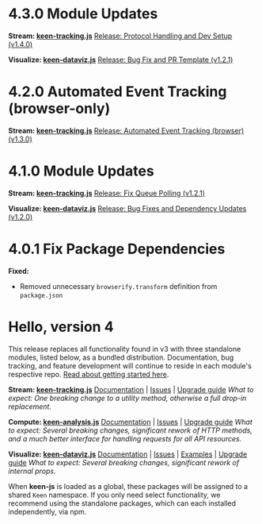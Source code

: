 <!--
<a name="{{ version }}"></a>
# {{ version }} {{ title }}

**Stream: [keen-tracking.js](https://github.com/keen/keen-tracking.js)**
[Release: {{ title }} ({{ version }})](https://github.com/keen/keen-tracking.js/releases/tag/{{ version }})

**Compute: [keen-analysis.js](https://github.com/keen/keen-analysis.js)**
[{{ release-title }} ({{ version }})](https://github.com/keen/keen-analysis.js/releases/tag/{{ version }})

**Visualize: [keen-dataviz.js](https://github.com/keen/keen-dataviz.js)**
[{{ release-title }} ({{ version }})](https://github.com/keen/keen-dataviz.js/releases/tag/{{ version }})

-->
<a name="4.3.0"></a>
# 4.3.0 Module Updates

**Stream: [keen-tracking.js](https://github.com/keen/keen-tracking.js)**
[Release: Protocol Handling and Dev Setup (v1.4.0)](https://github.com/keen/keen-tracking.js/releases/tag/v1.4.0)

**Visualize: [keen-dataviz.js](https://github.com/keen/keen-dataviz.js)**
[Release: Bug Fix and PR Template  (v1.2.1)](https://github.com/keen/keen-dataviz.js/releases/tag/v1.2.1)



<a name="4.2.0"></a>
# 4.2.0 Automated Event Tracking (browser-only)

**Stream: [keen-tracking.js](https://github.com/keen/keen-tracking.js)**
[Release: Automated Event Tracking (browser) (v1.3.0)](https://github.com/keen/keen-tracking.js/releases/tag/v1.3.0)


<a name="4.1.0"></a>
# 4.1.0 Module Updates

**Stream: [keen-tracking.js](https://github.com/keen/keen-tracking.js)**
[Release: Fix Queue Polling (v1.2.1)](https://github.com/keen/keen-tracking.js/releases/tag/v1.2.1)

**Visualize: [keen-dataviz.js](https://github.com/keen/keen-dataviz.js)**
[Release: Bug Fixes and Dependency Updates (v1.2.0)](https://github.com/keen/keen-dataviz.js/releases/tag/v1.2.0)


<a name="4.0.1"></a>
# 4.0.1 Fix Package Dependencies

**Fixed:**
* Removed unnecessary `browserify.transform` definition from `package.json`


<a name="4.0.0"></a>
# Hello, version 4

This release replaces all functionality found in v3 with three standalone modules, listed below, as a bundled distribution. Documentation, bug tracking, and feature development will continue to reside in each module's respective repo. [Read about getting started here](https://github.com/keen/keen-js/tree/master#getting-started).

**Stream: [keen-tracking.js](https://github.com/keen/keen-tracking.js)**
[Documentation](https://github.com/keen/keen-tracking.js/blob/master/README.md) | [Issues](https://github.com/keen/keen-tracking.js/issues) | [Upgrade guide](https://github.com/keen/keen-tracking.js/blob/master/docs/upgrade-guide.md)
_What to expect: One breaking change to a utility method, otherwise a full drop-in replacement._

**Compute: [keen-analysis.js](https://github.com/keen/keen-analysis.js)**
[Documentation](https://github.com/keen/keen-analysis.js/blob/master/README.md) | [Issues](https://github.com/keen/keen-analysis.js/issues) | [Upgrade guide](https://github.com/keen/keen-analysis.js#upgrading-from-keen-js)
_What to expect: Several breaking changes, significant rework of HTTP methods, and a much better interface for handling requests for all API resources._

**Visualize: [keen-dataviz.js](https://github.com/keen/keen-dataviz.js)**
[Documentation](https://github.com/keen/keen-dataviz.js/tree/master/docs) | [Issues](https://github.com/keen/keen-dataviz.js/issues) | [Examples](http://keen.github.io/keen-dataviz.js/) | [Upgrade guide](https://github.com/keen/keen-dataviz.js#upgrading-from-keen-js)
_What to expect: Several breaking changes, significant rework of internal props._

When **keen-js** is loaded as a global, these packages will be assigned to a shared `Keen` namespace. If you only need select functionality, we recommend using the standalone packages, which can each installed independently, via npm.
